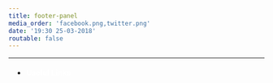 ```yaml
---
title: footer-panel
media_order: 'facebook.png,twitter.png'
date: '19:30 25-03-2018'
routable: false
---
```


<table style="height: 43px;" width="940">
<tbody>
<tr>
<td style="width: 462px;">
<ul>
<li><strong><span style="font-family: arial, helvetica, sans-serif; font-size: 11pt; color: #ffffff;">Useful Links</span></strong></li>
<li>&nbsp;</li>
<li><span style="font-family: arial, helvetica, sans-serif; font-size: 9pt; color: #696969;">Health and Safety Executive&nbsp;</span></li>
<li><span style="font-family: arial, helvetica, sans-serif; font-size: 9pt; color: #696969;">Ofqual</span></li>
<li><span style="font-family: arial, helvetica, sans-serif; font-size: 9pt; color: #696969;">Qualsafe.com</span></li>
</ul>
<p id="mcetoc_1c9h5itml1"><span style="color: #ffffff;"><strong><span style="font-family: arial, helvetica, sans-serif;">Follow Us</span></strong></span></p>
<p><a href="https://www.facebook.com/Qualsafegroup/" target="_blank" rel="noopener"><img src="footer-panel/facebook.png" alt="" width="35" height="35" /></a>&nbsp;&nbsp;<a href="https://twitter.com/Qualsafe" target="_blank" rel="noopener"><img src="footer-panel/twitter.png" alt="" width="35" height="35" /></a></p>
</td>
<td style="width: 462px;">&nbsp;
<div id="terms-notice">
<ul>
<li style="text-align: right;"><span style="font-family: arial, helvetica, sans-serif; font-size: 9pt; color: #696969;">&copy; Qualsafe Limited</span></li>
<li style="text-align: right;"><span style="font-family: arial, helvetica, sans-serif; font-size: 9pt; color: #696969;"><a style="color: #696969;" href="http://www.qualsafeawards.org/offer_terms_and_conditions">*Offer terms and conditions</a></span></li>
<li style="text-align: right;"><span style="font-family: arial, helvetica, sans-serif; font-size: 9pt; color: #696969;"><a style="color: #696969;" href="http://www.qualsafeawards.org/terms">Terms and conditions</a></span></li>
<li style="text-align: right;"><span style="font-family: arial, helvetica, sans-serif; font-size: 9pt; color: #696969;"><a style="color: #696969;" href="http://www.qualsafeawards.org/quality-management-system">Quality Objectives</a></span></li>
<li style="text-align: right;"><span style="font-family: arial, helvetica, sans-serif; font-size: 9pt; color: #696969;"><a style="color: #696969;" href="http://www.qualsafeawards.org/privacy-policy">Privacy policy</a></span></li>
<li style="text-align: right;"><span style="font-family: arial, helvetica, sans-serif; font-size: 9pt; color: #696969;"><a style="color: #696969;" href="http://www.qualsafeawards.org/careers/joinQA">Careers</a></span></li>
</ul>
</div>
<p style="text-align: right;">&nbsp;</p>
</td>
</tr>
</tbody>
</table>